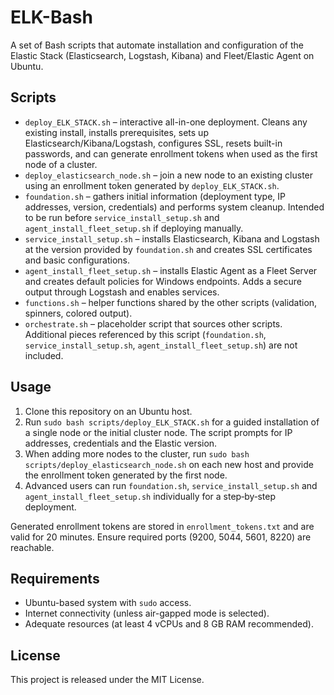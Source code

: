 # ELK-Bash

A set of Bash scripts that automate installation and configuration of the Elastic Stack (Elasticsearch, Logstash, Kibana) and Fleet/Elastic Agent on Ubuntu.

## Scripts

- `deploy_ELK_STACK.sh` – interactive all-in-one deployment. Cleans any existing install, installs prerequisites, sets up Elasticsearch/Kibana/Logstash, configures SSL, resets built-in passwords, and can generate enrollment tokens when used as the first node of a cluster.
- `deploy_elasticsearch_node.sh` – join a new node to an existing cluster using an enrollment token generated by `deploy_ELK_STACK.sh`.
- `foundation.sh` – gathers initial information (deployment type, IP addresses, version, credentials) and performs system cleanup. Intended to be run before `service_install_setup.sh` and `agent_install_fleet_setup.sh` if deploying manually.
- `service_install_setup.sh` – installs Elasticsearch, Kibana and Logstash at the version provided by `foundation.sh` and creates SSL certificates and basic configurations.
- `agent_install_fleet_setup.sh` – installs Elastic Agent as a Fleet Server and creates default policies for Windows endpoints. Adds a secure output through Logstash and enables services.
- `functions.sh` – helper functions shared by the other scripts (validation, spinners, colored output).
- `orchestrate.sh` – placeholder script that sources other scripts. Additional pieces referenced by this script (`foundation.sh`, `service_install_setup.sh`, `agent_install_fleet_setup.sh`) are not included.

## Usage

1. Clone this repository on an Ubuntu host.
2. Run `sudo bash scripts/deploy_ELK_STACK.sh` for a guided installation of a single node or the initial cluster node. The script prompts for IP addresses, credentials and the Elastic version.
3. When adding more nodes to the cluster, run `sudo bash scripts/deploy_elasticsearch_node.sh` on each new host and provide the enrollment token generated by the first node.
4. Advanced users can run `foundation.sh`, `service_install_setup.sh` and `agent_install_fleet_setup.sh` individually for a step‑by‑step deployment.

Generated enrollment tokens are stored in `enrollment_tokens.txt` and are valid for 20 minutes. Ensure required ports (9200, 5044, 5601, 8220) are reachable.

## Requirements

- Ubuntu-based system with `sudo` access.
- Internet connectivity (unless air-gapped mode is selected).
- Adequate resources (at least 4 vCPUs and 8 GB RAM recommended).

## License

This project is released under the MIT License.
